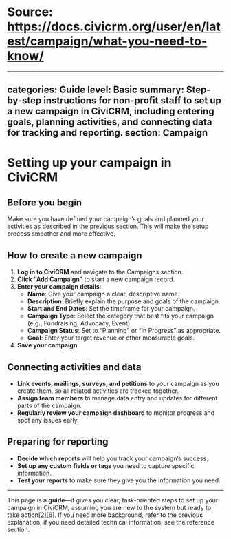 # Source: https://docs.civicrm.org/user/en/latest/campaign/what-you-need-to-know/

---
categories: Guide
level: Basic
summary: Step-by-step instructions for non-profit staff to set up a new campaign in CiviCRM, including entering goals, planning activities, and connecting data for tracking and reporting.
section: Campaign
---

# Setting up your campaign in CiviCRM

## Before you begin

Make sure you have defined your campaign’s goals and planned your activities as described in the previous section. This will make the setup process smoother and more effective.

## How to create a new campaign

1. **Log in to CiviCRM** and navigate to the Campaigns section.
2. **Click “Add Campaign”** to start a new campaign record.
3. **Enter your campaign details**:
   - **Name**: Give your campaign a clear, descriptive name.
   - **Description**: Briefly explain the purpose and goals of the campaign.
   - **Start and End Dates**: Set the timeframe for your campaign.
   - **Campaign Type**: Select the category that best fits your campaign (e.g., Fundraising, Advocacy, Event).
   - **Campaign Status**: Set to “Planning” or “In Progress” as appropriate.
   - **Goal**: Enter your target revenue or other measurable goals.
4. **Save your campaign**.

## Connecting activities and data

- **Link events, mailings, surveys, and petitions** to your campaign as you create them, so all related activities are tracked together.
- **Assign team members** to manage data entry and updates for different parts of the campaign.
- **Regularly review your campaign dashboard** to monitor progress and spot any issues early.

## Preparing for reporting

- **Decide which reports** will help you track your campaign’s success.
- **Set up any custom fields or tags** you need to capture specific information.
- **Test your reports** to make sure they give you the information you need.

---

This page is a **guide**—it gives you clear, task-oriented steps to set up your campaign in CiviCRM, assuming you are new to the system but ready to take action[2][6]. If you need more background, refer to the previous explanation; if you need detailed technical information, see the reference section.
